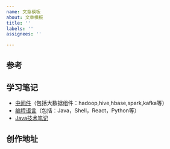 ```yaml
---
name: 文章模板
about: 文章模板
title: ''
labels: ''
assignees: ''

---
```


## 参考
## 学习笔记
- [中间件](https://www.processon.com/view/5cf7290de4b06e3f4facc563#map)（包括大数据组件：hadoop,hive,hbase,spark,kafka等）
- [编程语言](https://www.processon.com/view/5e9185861e085369d0b9a2d9#map)（包括：Java，Shell，React，Python等）
- [Java技术笔记](https://www.processon.com/view/5d9fecfce4b002a6447dcc1e#map)
## 创作地址
[]()
